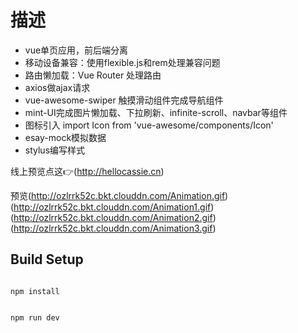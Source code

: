 # 描述


- vue单页应用，前后端分离
- 移动设备兼容：使用flexible.js和rem处理兼容问题
- 路由懒加载：Vue Router 处理路由
- axios做ajax请求
- vue-awesome-swiper 触摸滑动组件完成导航组件
- mint-UI完成图片懒加载、下拉刷新、infinite-scroll、navbar等组件
- 图标引入 import Icon from 'vue-awesome/components/Icon'
- esay-mock模拟数据
- stylus编写样式

线上预览点这:point_right:(http://hellocassie.cn)

预览(http://ozlrrk52c.bkt.clouddn.com/Animation.gif)
(http://ozlrrk52c.bkt.clouddn.com/Animation1.gif)
(http://ozlrrk52c.bkt.clouddn.com/Animation2.gif)
(http://ozlrrk52c.bkt.clouddn.com/Animation3.gif)

## Build Setup

```

npm install


npm run dev

```
